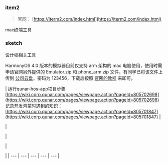 ### item2
> 官网：
> [https://iterm2.com/index.html](https://iterm2.com/index.html)

mac终端工具

### sketch
设计稿相关工具

HarmonyOS 4.0 版本的模拟器目前仅支持 arm 架构的 mac 电脑使用，使用时需申请官网另外提供的 Emulator.zip 和 phone_arm.zip 文件，有同学已将该文件上传到 [公司云盘](https://pan.qunar.it/index.php/s/uqVeTWe1hkFYicH)，密码为 123456，下载后按照 [官网的教程](https://developer.harmonyos.com/cn/docs/documentation/doc-guides-V4/run_simulator-0000001582636200-V4) 来即可。

| 运行qunar-hos-app项目步骤[https://wiki.corp.qunar.com/pages/viewpage.action?pageId=805702698](https://wiki.corp.qunar.com/pages/viewpage.action?pageId=805702698)<br />记录开发鸿蒙时遇到的知识：[https://wiki.corp.qunar.com/pages/viewpage.action?pageId=805701847](https://wiki.corp.qunar.com/pages/viewpage.action?pageId=805701847) | 

 | 

 | 

 | 

 |
| --- | --- | --- | --- | --- |


